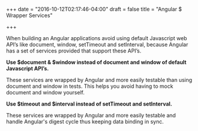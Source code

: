 +++
date = "2016-10-12T02:17:46-04:00"
draft = false
title = "Angular $ Wrapper Services"

+++

When building an Angular applications avoid using default Javascript web API’s like document, window, setTimeout and setInterval, because Angular has a set of services provided that support these API’s.

   <b>Use $document & $window instead of document and window of default Javascript API’s.</b>

   These services are wrapped by Angular and more easily testable than using document and window in tests. This helps you avoid having to mock document and window yourself.

   <b>Use $timeout and $interval instead of setTimeout and setInterval.</b>

   These services are wrapped by Angular and more easily testable and handle Angular's digest cycle thus keeping data binding in sync.
